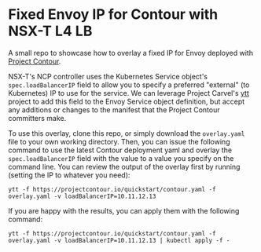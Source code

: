 # Fixed Envoy IP for Contour with NSX-T L4 LB

A small repo to showcase how to overlay a fixed IP for Envoy deployed with [Project Contour](https://projectcontour.io).

NSX-T's NCP controller uses the Kubernetes Service object's `spec.loadBalancerIP` field to allow you to specify a preferred "external" (to Kubernetes) IP to use for the service.  We can leverage Project Carvel's [ytt](https://carvel.dev/ytt/) project to add this field to the Envoy Service object definition, but accept any additions or changes to the manifest that the Project Contour committers make.

To use this overlay, clone this repo, or simply download the `overlay.yaml` file to your own working directory.  Then, you can issue the following command to use the latest Contour deployment yaml and overlay the `spec.loadBalancerIP` field with the value to a value you specify on the command line.  You can review the output of the overlay first by running (setting the IP to whatever you need):
```
ytt -f https://projectcontour.io/quickstart/contour.yaml -f overlay.yaml -v loadBalancerIP=10.11.12.13
```

If you are happy with the results, you can apply them with the following command:
```
ytt -f https://projectcontour.io/quickstart/contour.yaml -f overlay.yaml -v loadBalancerIP=10.11.12.13 | kubectl apply -f -
```